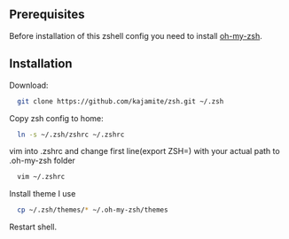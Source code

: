 Prerequisites
------------

Before installation of this zshell config you need to install [oh-my-zsh](https://github.com/robbyrussell/oh-my-zsh).


Installation
------------

  Download:

  ```zsh
    git clone https://github.com/kajamite/zsh.git ~/.zsh
  ```

  Copy zsh config to home:

  ```zsh
    ln -s ~/.zsh/zshrc ~/.zshrc   
  ```
  
  vim into .zshrc and change first line(export ZSH=) with your actual path to .oh-my-zsh folder
  ```zsh
    vim ~/.zshrc
  ```  

  Install theme I use
  ```zsh
    cp ~/.zsh/themes/* ~/.oh-my-zsh/themes                        
  ```

  Restart shell.

